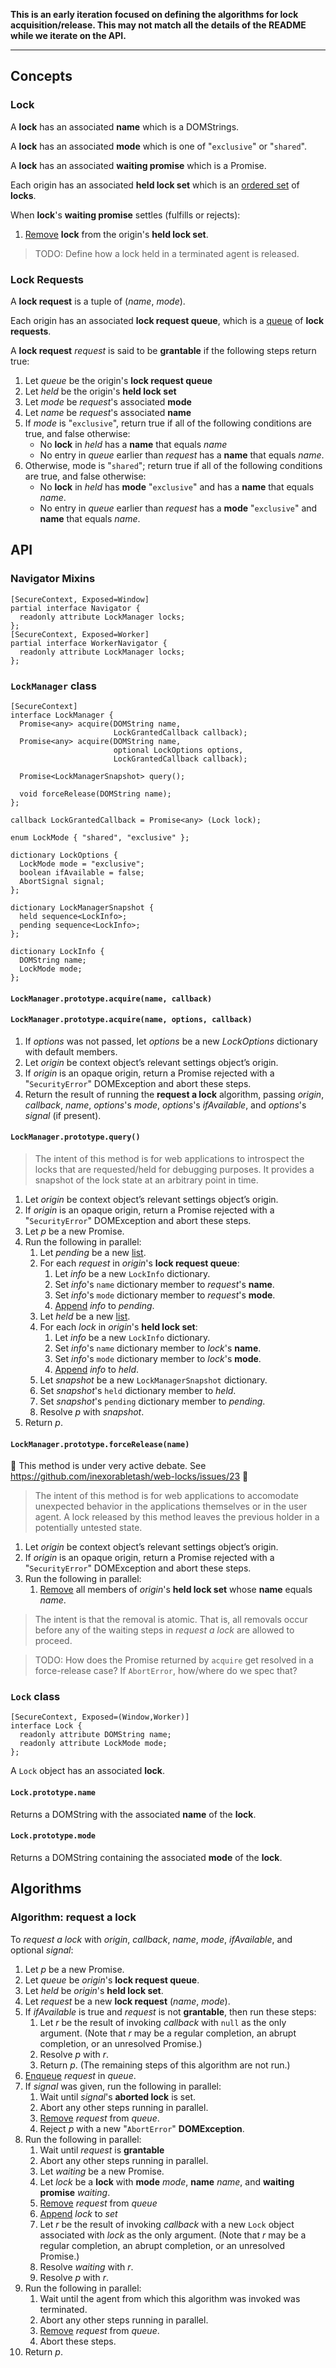 **This is an early iteration focused on defining the algorithms for lock acquisition/release.
This may not match all the details of the README while we iterate on the API.**

----

## Concepts

### Lock

A **lock** has an associated **name** which is a DOMStrings.

A **lock** has an associated **mode** which is one of "`exclusive`" or "`shared`".

A **lock** has an associated **waiting promise** which is a Promise.

Each origin has an associated **held lock set** which is an [ordered set](https://infra.spec.whatwg.org/#ordered-set) of **locks**.

When **lock**'s **waiting promise** settles (fulfills or rejects):

1. [Remove](https://infra.spec.whatwg.org/#list-remove) **lock** from the origin's **held lock set**.

> TODO: Define how a lock held in a terminated agent is released.


### Lock Requests

A **lock request** is a tuple of (*name*, *mode*).

Each origin has an associated **lock request queue**, which is a [queue](https://infra.spec.whatwg.org/#queue) of **lock requests**.

A **lock request** _request_ is said to be **grantable** if the following steps return true:

1. Let _queue_ be the origin's **lock request queue**
1. Let _held_ be the origin's **held lock set**
1. Let _mode_ be _request_'s associated **mode**
1. Let _name_ be _request_'s associated **name**
1. If _mode_ is "`exclusive`", return true if all of the following conditions are true, and false otherwise:
    * No **lock** in _held_ has a **name** that equals _name_
    * No entry in _queue_ earlier than _request_ has a **name** that equals _name_.
1. Otherwise, mode is "`shared`"; return true if all of the following conditions are true, and false otherwise:
    * No **lock** in _held_ has **mode** "`exclusive`" and has a **name** that equals _name_.
    * No entry in _queue_ earlier than _request_ has a **mode** "`exclusive`" and **name** that equals _name_.

## API

### Navigator Mixins

```webidl
[SecureContext, Exposed=Window]
partial interface Navigator {
  readonly attribute LockManager locks;
};
[SecureContext, Exposed=Worker]
partial interface WorkerNavigator {
  readonly attribute LockManager locks;
};
```

### `LockManager` class

```webidl
[SecureContext]
interface LockManager {
  Promise<any> acquire(DOMString name,
                       LockGrantedCallback callback);
  Promise<any> acquire(DOMString name,
                       optional LockOptions options,
                       LockGrantedCallback callback);

  Promise<LockManagerSnapshot> query();
  
  void forceRelease(DOMString name);
};

callback LockGrantedCallback = Promise<any> (Lock lock);

enum LockMode { "shared", "exclusive" };

dictionary LockOptions {
  LockMode mode = "exclusive";
  boolean ifAvailable = false;
  AbortSignal signal;
};

dictionary LockManagerSnapshot {
  held sequence<LockInfo>;
  pending sequence<LockInfo>;
};

dictionary LockInfo {
  DOMString name;
  LockMode mode;
};
```

#### `LockManager.prototype.acquire(name, callback)`
#### `LockManager.prototype.acquire(name, options, callback)`

1. If _options_ was not passed, let _options_ be a new _LockOptions_ dictionary with default members.
1. Let _origin_ be context object’s relevant settings object’s origin.
1. If _origin_ is an opaque origin, return a Promise rejected with a "`SecurityError`" DOMException and abort these steps.
1. Return the result of running the **request a lock** algorithm, passing _origin_, _callback_, _name_, _options_'s _mode_, _options_'s _ifAvailable_, and _options_'s _signal_ (if present).

#### `LockManager.prototype.query()`

> The intent of this method is for web applications to introspect the locks that are requested/held for debugging purposes. It provides a snapshot of the lock state at an arbitrary point in time.

1. Let _origin_ be context object’s relevant settings object’s origin.
1. If _origin_ is an opaque origin, return a Promise rejected with a "`SecurityError`" DOMException and abort these steps.
1. Let _p_ be a new Promise.
1. Run the following in parallel:
    1. Let _pending_ be a new [list](https://infra.spec.whatwg.org/#list).
    1. For each _request_ in _origin_'s **lock request queue**:
        1. Let _info_ be a new `LockInfo` dictionary.
        1. Set _info_'s `name` dictionary member to _request_'s **name**.
        1. Set _info_'s `mode` dictionary member to _request_'s **mode**.
        1. [Append](https://infra.spec.whatwg.org/#list-append) _info_ to _pending_.
    1. Let _held_ be a new [list](https://infra.spec.whatwg.org/#list).
    1. For each _lock_ in _origin_'s **held lock set**:
        1. Let _info_ be a new `LockInfo` dictionary.
        1. Set _info_'s `name` dictionary member to _lock_'s **name**.
        1. Set _info_'s `mode` dictionary member to _lock_'s **mode**.
        1. [Append](https://infra.spec.whatwg.org/#list-append) _info_ to _held_.
    1. Let _snapshot_ be a new `LockManagerSnapshot` dictionary.
    1. Set _snapshot_'s `held` dictionary member to _held_.
    1. Set _snapshot_'s `pending` dictionary member to _pending_.
    1. Resolve _p_ with _snapshot_.
1. Return _p_.

#### `LockManager.prototype.forceRelease(name)`

🚧 This method is under very active debate. See https://github.com/inexorabletash/web-locks/issues/23 🚧

> The intent of this method is for web applications to accomodate unexpected behavior in the applications themselves or in the user agent. A lock released by this method leaves the previous holder in a potentially untested state.

1. Let _origin_ be context object’s relevant settings object’s origin.
1. If _origin_ is an opaque origin, return a Promise rejected with a "`SecurityError`" DOMException and abort these steps.
1. Run the following in parallel:
    1. [Remove](https://infra.spec.whatwg.org/#list-remove) all members of _origin_'s **held lock set** whose **name** equals _name_.

> The intent is that the removal is atomic. That is, all removals occur before any of the waiting steps in _request a lock_ are allowed to proceed.

> TODO: How does the Promise returned by `acquire` get resolved in a force-release case? If `AbortError`, how/where do we spec that?

### `Lock` class

```webidl
[SecureContext, Exposed=(Window,Worker)]
interface Lock {
  readonly attribute DOMString name;
  readonly attribute LockMode mode;
};
```

A `Lock` object has an associated **lock**.

#### `Lock.prototype.name`

Returns a DOMString with the associated **name** of the **lock**.

#### `Lock.prototype.mode`

Returns a DOMString containing the associated **mode** of the **lock**.

## Algorithms

### Algorithm: request a lock

To *request a lock* with _origin_, _callback_, _name_, _mode_, _ifAvailable_, and optional _signal_:

1. Let _p_ be a new Promise.
1. Let _queue_ be _origin_'s **lock request queue**.
1. Let _held_ be _origin_'s **held lock set**.
1. Let _request_ be a new **lock request** (_name_, _mode_).
1. If _ifAvailable_ is true and _request_ is not **grantable**, then run these steps:
   1. Let _r_ be the result of invoking _callback_ with `null` as the only argument. (Note that _r_ may be a regular completion, an abrupt completion, or an unresolved Promise.)
   1. Resolve _p_ with _r_.
   1. Return _p_. (The remaining steps of this algorithm are not run.)
1. [Enqueue](https://infra.spec.whatwg.org/#queue-enqueue) _request_ in _queue_.
1. If _signal_ was given, run the following in parallel:
   1. Wait until _signal_'s **aborted lock** is set.
   1. Abort any other steps running in parallel.
   1. [Remove](https://infra.spec.whatwg.org/#list-remove) _request_ from _queue_.
   1. Reject _p_ with a new "`AbortError`" **DOMException**.
1. Run the following in parallel:
   1. Wait until _request_ is **grantable**
   1. Abort any other steps running in parallel.
   1. Let _waiting_ be a new Promise.
   1. Let _lock_ be a **lock** with **mode** _mode_, **name** _name_, and **waiting promise** _waiting_.
   1. [Remove](https://infra.spec.whatwg.org/#list-remove) _request_ from _queue_
   1. [Append](https://infra.spec.whatwg.org/#set-append) _lock_ to _set_
   1. Let _r_ be the result of invoking _callback_ with a new `Lock` object associated with _lock_ as the only argument. (Note that _r_ may be a regular completion, an abrupt completion, or an unresolved Promise.)
   1. Resolve _waiting_ with _r_.
   1. Resolve _p_ with _r_.
1. Run the following in parallel:
   1. Wait until the agent from which this algorithm was invoked was terminated.
   1. Abort any other steps running in parallel.
   1. [Remove](https://infra.spec.whatwg.org/#list-remove) _request_ from _queue_.
   1. Abort these steps.
1. Return _p_.
